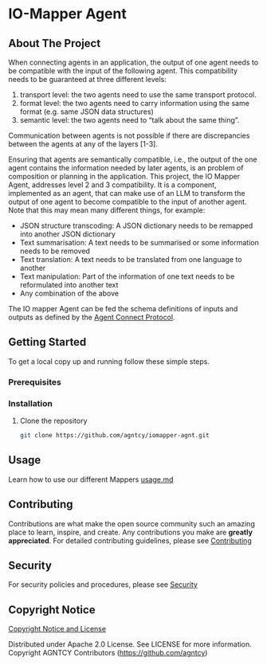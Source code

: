 # IO-Mapper Agent

## About The Project

When connecting agents in an application, the output of one agent needs to be compatible with the input of the following agent. This compatibility needs to be guaranteed at three different levels:

1. transport level: the two agents need to use the same transport protocol.
2. format level: the two agents need to carry information using the same format (e.g. same JSON data structures)
3. semantic level: the two agents need to “talk about the same thing”.

Communication between agents is not possible if there are discrepancies between the agents at any of the layers [1-3].

Ensuring that agents are semantically compatible, i.e., the output of the one agent contains the information needed
by later agents, is an problem of composition or planning in the application. This project, the IO Mapper Agent,
addresses level 2 and 3 compatibility. It is a component, implemented as an agent, that can make use of an LLM
to transform the output of one agent to become compatible to the input of another agent. Note that this may mean
many different things, for example:

- JSON structure transcoding: A JSON dictionary needs to be remapped into another JSON dictionary
- Text summarisation: A text needs to be summarised or some information needs to be removed
- Text translation: A text needs to be translated from one language to another
- Text manipulation: Part of the information of one text needs to be reformulated into another text
- Any combination of the above

The IO mapper Agent can be fed the schema definitions of inputs and outputs as defined by the [Agent Connect Protocol](https://github.com/agntcy/acp-spec).

## Getting Started

To get a local copy up and running follow these simple steps.

### Prerequisites

### Installation

1. Clone the repository

   ```sh
   git clone https://github.com/agntcy/iomapper-agnt.git
   ```

## Usage

Learn how to use our different Mappers
[usage.md](usage)

## Contributing

Contributions are what make the open source community such an amazing place to
learn, inspire, and create. Any contributions you make are **greatly
appreciated**. For detailed contributing guidelines, please see
[Contributing](CONTRIBUTING#how-to-contribute)

## Security

For security policies and procedures, please see [Security](SECURITY#security-policies-and-procedures)

## Copyright Notice

[Copyright Notice and License](./LICENSE)

Distributed under Apache 2.0 License. See LICENSE for more information.
Copyright AGNTCY Contributors (https://github.com/agntcy)
